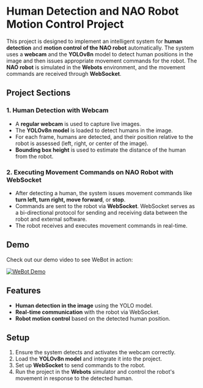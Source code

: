 # Human Detection and NAO Robot Motion Control Project

This project is designed to implement an intelligent system for **human detection** and **motion control of the NAO robot** automatically. The system uses a **webcam** and the **YOLOv8n** model to detect human positions in the image and then issues appropriate movement commands for the robot. The **NAO robot** is simulated in the **Webots** environment, and the movement commands are received through **WebSocket**.

## Project Sections

### 1. Human Detection with Webcam

* A **regular webcam** is used to capture live images.
* The **YOLOv8n model** is loaded to detect humans in the image.
* For each frame, humans are detected, and their position relative to the robot is assessed (left, right, or center of the image).
* **Bounding box height** is used to estimate the distance of the human from the robot.

### 2. Executing Movement Commands on NAO Robot with WebSocket

* After detecting a human, the system issues movement commands like **turn left, turn right, move forward**, or **stop**.
* Commands are sent to the robot via **WebSocket**. WebSocket serves as a bi-directional protocol for sending and receiving data between the robot and external software.
* The robot receives and executes movement commands in real-time.

## Demo

Check out our demo video to see WeBot in action:

[![WeBot Demo](assets/demo.bmp)](assets/demo.mp4)



## Features

* **Human detection in the image** using the YOLO model.
* **Real-time communication** with the robot via WebSocket.
* **Robot motion control** based on the detected human position.

## Setup

1. Ensure the system detects and activates the webcam correctly.
2. Load the **YOLOv8n model** and integrate it into the project.
3. Set up **WebSocket** to send commands to the robot.
4. Run the project in the **Webots** simulator and control the robot's movement in response to the detected human.

